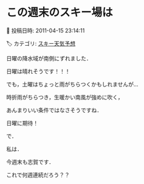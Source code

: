 # この週末のスキー場は

📅 投稿日時: 2011-04-15 23:14:11

🏷️ カテゴリ: [スキー天気予想](c6554f5c3c106093b511a8daae23757e8.md)

日曜の降水域が南側にずれました．


日曜は晴れそうです！！！





でも，土曜はちょっと雨がちらつくかもしれませんが…


時折雨がちらつき，生暖かい南風が強めに吹く，


あんまりいい条件ではなさそうですね．





日曜に期待！





で．


私は．





今週末も志賀です．


これで何週連続だろう？？
